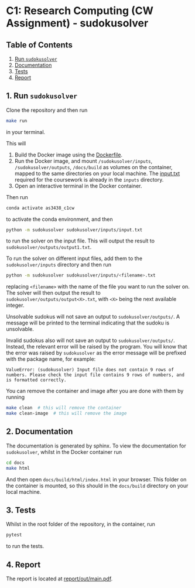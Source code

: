 # C1: Research Computing (CW Assignment) - sudokusolver
## Table of Contents
1. [Run `sudokusolver`](#run)
2. [Documentation](#docs)
3. [Tests](#tests)
4. [Report](#report)

## <a name="run"></a> 1. Run `sudokusolver`
Clone the repository and then run
```bash
make run
```
in your terminal.

This will
1. Build the Docker image using the [Dockerfile](Dockerfile).
2. Run the Docker image, and mount `/sudokusolver/inputs`,  `/sudokusolver/outputs`, `/docs/build` as volumes on the
container, mapped to the same directories on your local machine. The [input.txt](sudokusolver/inputs/input.txt) required for the coursework
is already in the `inputs` directory.
3. Open an interactive terminal in the Docker container.

Then run
```bash
conda activate as3438_c1cw
```
to activate the conda environment, and then
```bash
python -m sudokusolver sudokusolver/inputs/input.txt
```
to run the solver on the input file. This will output the result to `sudokusolver/outputs/output1.txt`.

To run the solver on different input files, add them to the `sudokusolver/inputs` directory and then run
```bash
python -m sudokusolver sudokusolver/inputs/<filename>.txt
```
replacing `<filename>` with the name of the file you want to run the solver on. The solver will then output the result to
`sudokusolver/outputs/output<X>.txt`, with `<X>` being the next available integer.

Unsolvable sudokus will not save an output to `sudokusolver/outputs/`. A message will be printed to the terminal indicating
that the sudoku is unsolvable.

Invalid sudokus also will not save an output to `sudokusolver/outputs/`. Instead, the relevant error will be raised by the
program. You will know that the error was raised by `sudokusolver` as the error message will be prefixed with the package
name, for example:

```
ValueError: (sudokusolver) Input file does not contain 9 rows of numbers. Please check the input file contains 9 rows of numbers, and is formatted correctly.
```

You can remove the container and image after you are done with them by running
```bash
make clean  # this will remove the container
make clean-image  # this will remove the image
```

## <a name="docs"></a> 2. Documentation
The documentation is generated by sphinx. To view the documentation for `sudokusolver`, whilst in the Docker container
run
```bash
cd docs
make html
```
And then open `docs/build/html/index.html` in your browser. This folder on the container is mounted, so this should
in the `docs/build` directory on your local machine.

## <a name="tests"></a> 3. Tests
Whilst in the root folder of the repository, in the container, run
```bash
pytest
```
to run the tests.

## <a name="report"></a> 4. Report
The report is located at [report/out/main.pdf](report/out/main.pdf).
